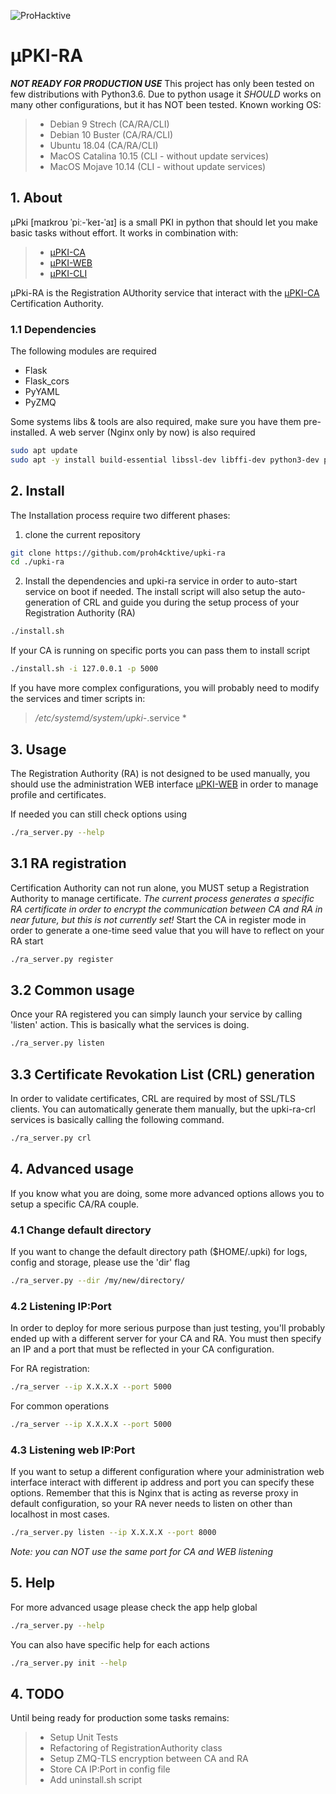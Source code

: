 ![ProHacktive](https://prohacktive.io/storage/parameters_images/LmQm4xddzmyFAdGYvQ32oZ9t1P9e8098UubYjnE9.svg "uPKI from ProHacktive.io")

# µPKI-RA
***NOT READY FOR PRODUCTION USE***
This project has only been tested on few distributions with Python3.6.
Due to python usage it *SHOULD* works on many other configurations, but it has NOT been tested.
Known working OS:
> - Debian 9 Strech (CA/RA/CLI)
> - Debian 10 Buster (CA/RA/CLI)
> - Ubuntu 18.04 (CA/RA/CLI)
> - MacOS Catalina 10.15 (CLI - without update services)
> - MacOS Mojave 10.14 (CLI - without update services)

## 1. About
µPki [maɪkroʊ ˈpiː-ˈkeɪ-ˈaɪ] is a small PKI in python that should let you make basic tasks without effort.
It works in combination with:
> - [µPKI-CA](https://github.com/proh4cktive/upki)
> - [µPKI-WEB](https://github.com/proh4cktive/upki-web)
> - [µPKI-CLI](https://github.com/proh4cktive/upki-cli)

µPki-RA is the Registration AUthority service that interact with the [µPKI-CA](https://github.com/proh4cktive/upki-ca) Certification Authority.

### 1.1 Dependencies
The following modules are required
- Flask
- Flask_cors
- PyYAML
- PyZMQ

Some systems libs & tools are also required, make sure you have them pre-installed. A web server (Nginx only by now) is also required
```bash
sudo apt update
sudo apt -y install build-essential libssl-dev libffi-dev python3-dev python3-pip git nginx
```

## 2. Install
The Installation process require two different phases:

1. clone the current repository
```bash
git clone https://github.com/proh4cktive/upki-ra
cd ./upki-ra
```

2. Install the dependencies and upki-ra service in order to auto-start service on boot if needed. The install script will also setup the auto-generation of CRL and guide you during the setup process of your Registration Authority (RA)
```bash
./install.sh
```

If your CA is running on specific ports you can pass them to install script
```bash
./install.sh -i 127.0.0.1 -p 5000
```

If you have more complex configurations, you will probably need to modify the services and timer scripts in: 
> */etc/systemd/system/upki-*.service *

## 3. Usage
The Registration Authority (RA) is not designed to be used manually, you should use the administration WEB interface [µPKI-WEB](https://github.com/proh4cktive/upki-web) in order to manage profile and certificates.

If needed you can still check options using
```bash
./ra_server.py --help
```

## 3.1 RA registration
Certification Authority can not run alone, you MUST setup a Registration Authority to manage certificate. *The current process generates a specific RA certificate in order to encrypt the communication between CA and RA in near future, but this is not currently set!*
Start the CA in register mode in order to generate a one-time seed value that you will have to reflect on your RA start
```bash
./ra_server.py register
```

## 3.2 Common usage
Once your RA registered you can simply launch your service by calling 'listen' action. This is basically what the services is doing.
```bash
./ra_server.py listen
```

## 3.3 Certificate Revokation List (CRL) generation
In order to validate certificates, CRL are required by most of SSL/TLS clients. You can automatically generate them manually, but the upki-ra-crl services is basically calling the following command.
```bash
./ra_server.py crl
```

## 4. Advanced usage
If you know what you are doing, some more advanced options allows you to setup a specific CA/RA couple.

### 4.1 Change default directory
If you want to change the default directory path ($HOME/.upki) for logs, config and storage, please use the 'dir' flag
```bash
./ra_server.py --dir /my/new/directory/
```

### 4.2 Listening IP:Port
In order to deploy for more serious purpose than just testing, you'll probably ended up with a different server for your CA and RA. You must then specify an IP and a port that must be reflected in your CA configuration.

For RA registration:
```bash
./ra_server --ip X.X.X.X --port 5000
```

For common operations
```bash
./ra_server --ip X.X.X.X --port 5000
```

### 4.3 Listening web IP:Port
If you want to setup a different configuration where your administration web interface interact with different ip address and port you can specify these options.
Remember that this is Nginx that is acting as reverse proxy in default configuration, so your RA never needs to listen on other than localhost in most cases.
```bash
./ra_server.py listen --ip X.X.X.X --port 8000
```

*Note: you can NOT use the same port for CA and WEB listening*

## 5. Help
For more advanced usage please check the app help global
```bash
./ra_server.py --help
```

You can also have specific help for each actions
```bash
./ra_server.py init --help
```

## 4. TODO
Until being ready for production some tasks remains:

> - Setup Unit Tests
> - Refactoring of RegistrationAuthority class
> - Setup ZMQ-TLS encryption between CA and RA
> - Store CA IP:Port in config file
> - Add uninstall.sh script
